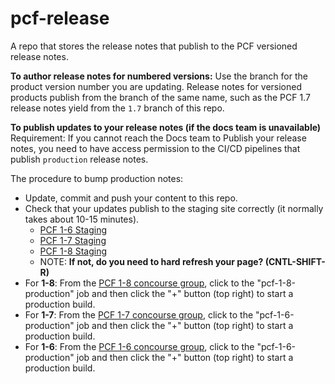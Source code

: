 pcf-release
===========

A repo that stores the release notes that publish to the PCF versioned release notes.

**To author release notes for numbered versions:**
Use the branch for the product version number you are updating. Release notes for versioned products publish from the branch of the same name, such as the PCF 1.7 release notes yield from the `1.7` branch of this repo.

**To publish updates to your release notes (if the docs team is unavailable)**
Requirement: If you cannot reach the Docs team to Publish your release notes, you need to have access permission to the CI/CD pipelines that publish `production` release notes. 

The procedure to bump production notes:
  * Update, commit and push your content to this repo.
  * Check that your updates publish to the staging site correctly (it normally takes about 10-15 minutes).
    * [PCF 1-6 Staging](http://docs-pcf-staging.cfapps.io/pivotalcf/1-6/pcf-release-notes/index.html)
    * [PCF 1-7 Staging](http://docs-pcf-staging.cfapps.io/pivotalcf/1-6/pcf-release-notes/index.html)
    * [PCF 1-8 Staging](http://docs-pcf-staging.cfapps.io/pivotalcf/1-6/pcf-release-notes/index.html)
    * NOTE: **If not, do you need to hard refresh your page? (CNTL-SHIFT-R)**
  * For **1-8**: From the [PCF 1-8 concourse group](https://pubtools.ci.cf-app.com/teams/main/pipelines/cf-current?groups=pcf-1-8), click to the "pcf-1-8-production" job and then click the "+" button (top right) to start a production build.
  * For **1-7**: From the [PCF 1-7 concourse group](https://pubtools.ci.cf-app.com/teams/main/pipelines/cf-previous-versions?groups=pcf-1-6), click to the "pcf-1-6-production" job and then click the "+" button (top right) to start a production build.  
  * For **1-6**: From the [PCF 1-6 concourse group](https://pubtools.ci.cf-app.com/teams/main/pipelines/cf-previous-versions?groups=pcf-1-6), click to the "pcf-1-6-production" job and then click the "+" button (top right) to start a production build.

